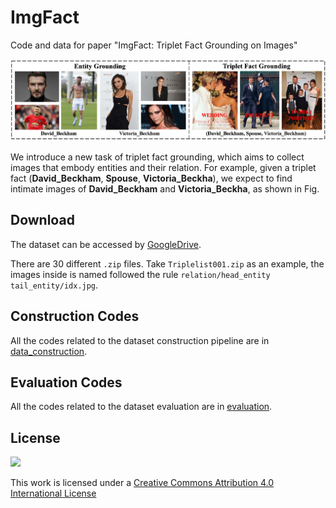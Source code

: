 # ImgFact

Code and data for paper "ImgFact: Triplet Fact Grounding on Images"


<img src="imgs/motivation.jpg"/>

We introduce a new task of triplet fact grounding, which aims to collect images that embody entities and their relation. For example, given a triplet fact (**David_Beckham**, **Spouse**, **Victoria_Beckha**), we expect to find intimate images of **David_Beckham** and **Victoria_Beckha**, as shown in Fig. 

## Download
The dataset can be accessed by [GoogleDrive](https://drive.google.com/drive/folders/17MWnf1hQFuOLJ-8iIe0w7Culhy2DJBzE?usp=sharing).

There are 30 different `.zip` files. Take `Triplelist001.zip` as an example, the images inside is named followed the rule `relation/head_entity tail_entity/idx.jpg`.

## Construction Codes
All the codes related to the dataset construction pipeline are in [data_construction](https://github.com/kleinercubs/ImgFact/tree/main/dataset_construction).

## Evaluation Codes
All the codes related to the dataset evaluation are in [evaluation](https://github.com/kleinercubs/ImgFact/tree/main/evaluation).

## License
[![](https://i.creativecommons.org/l/by/4.0/88x31.png)](http://creativecommons.org/licenses/by/4.0/)

This work is licensed under a [Creative Commons Attribution 4.0 International License](http://creativecommons.org/licenses/by/4.0/)